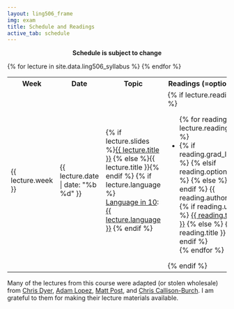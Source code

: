 ```yaml
---
layout: ling506_frame
img: exam
title: Schedule and Readings
active_tab: schedule
---
```



<p style="text-align:center;"><strong>Schedule is subject to change</strong></p>


<table class="table table-striped"> 
  <tbody>
    <tr>
      <th>Week</th>
      <th>Date</th>
      <th>Topic</th>
      <th>Readings (<i class="fa fa-info-circle"></i>=optional)</th>
    </tr>
    {% for lecture in site.data.ling506_syllabus %}
    <tr>
      <td>{{ lecture.week }}</td>
      <td>{{ lecture.date | date: "%b %d" }}</td>
      <td>
        {% if lecture.slides %}<a href="{{ lecture.slides }}">{{ lecture.title }}</a>
        {% else %}{{ lecture.title }}{% endif %}
	{% if lecture.language %}
	<br/><a href="lin10.html">Language in 10</a>: <a href="{{ lecture.language_slides }}">{{ lecture.language }}</a>
        {% endif %}
      </td>
      <td>
        {% if lecture.reading %}
          <ul class="fa-ul">
          {% for reading in lecture.reading %}
            <li>
            {% if reading.grad_level %}<i class="fa-li fa fa-star"> </i>
            {% elsif reading.optional %}<i class="fa-li fa fa-info-circle"> </i>
            {% else %}<i class="fa-li fa"> </i> {% endif %}
            {{ reading.author }},
            {% if reading.url %}
            <a href="{{ reading.url }}">{{ reading.title }}</a>
            {% else %}
            {{ reading.title }} 
            {% endif %}
            </li>
          {% endfor %}
          </ul>
        {% endif %}
      </td>
    </tr>
    {% endfor %}

  </tbody>
</table>

Many of the lectures from this course were adapted (or stolen wholesale) from [Chris Dyer](http://www.cs.cmu.edu/~cdyer/), [Adam Lopez](http://www.cs.jhu.edu/~alopez/), [Matt Post](http://cs.jhu.edu/~post/), and [Chris Callison-Burch](http://www.cis.upenn.edu/~ccb).  I am grateful to them for making their lecture materials available. 
